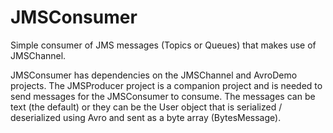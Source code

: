 JMSConsumer
===========

Simple consumer of JMS messages (Topics or Queues) that makes use of JMSChannel.

JMSConsumer has dependencies on the JMSChannel and AvroDemo projects. The JMSProducer project is a companion project and is needed to send messages for the JMSConsumer to consume. The messages can be text (the default) or they can be the User object that is serialized / deserialized using Avro and sent as a byte array (BytesMessage).
